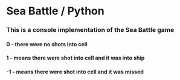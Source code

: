 # Sea Battle / Python
### This is a console implementation of the Sea Battle game
#### 0 - there were no shots into cell
#### 1 - means there were shot into cell and it was into ship
#### -1 - means there were shot into cell and it was missed
